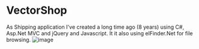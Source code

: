 # VectorShop
As Shipping application I've created a long time ago (8 years) using C#, Asp.Net MVC and jQuery and Javascript. It it also using elFinder.Net for file browsing.
![image](https://user-images.githubusercontent.com/11329074/173765496-11e476b7-46b7-4cce-ae34-067fa4aeb727.png)

